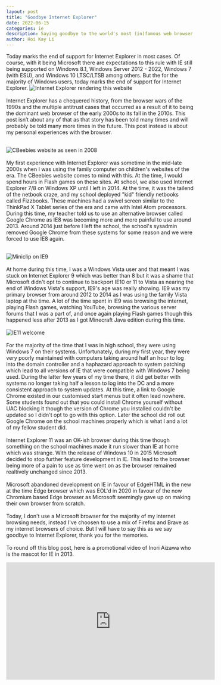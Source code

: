 ```yaml
---
layout: post
title: "Goodbye Internet Explorer"
date: 2022-06-15
categories: ie
description: Saying goodbye to the world's most (in)famous web browser
author: Hoi Kay Li
---
```

Today marks the end of support for Internet Explorer in most cases. Of course, with it being Microsoft there are expectations to this rule with IE still being supported on Windows 8.1, Windows Server 2012 - 2022, Windows 7 (with ESU), and Windows 10 LTSC/LTSB among others. But the for the majority of Windows users, today marks the end of support for Internet Explorer.
![Internet Explorer rendering this website]({{site.github.url}}/assets/img/IE/IE.png) <br>
<br>
Internet Explorer has a chequered history, from the browser wars of the 1990s and the multiple antitrust cases that occurred as a result of it to being the dominant web browser of the early 2000s to its fall in the 2010s. This post isn’t about any of that as that story has been told many times and will probably be told many more times in the future. This post instead is about my personal experiences with the browser. <br>
<br>

![CBeebies website as seen in 2008]({{site.github.url}}/assets/img/IE/IE8-CBeebies.png) <br>
<br>
My first experience with Internet Explorer was sometime in the mid-late 2000s when I was using the family computer on children's websites of the era. The CBeebies website comes to mind with this. At the time, I would spend hours in Flash games on these sites. At school, we also used Internet Explorer 7/8 on Windows XP until I left in 2014. At the time, it was the tailend of the netbook craze, and my school deployed "kid" friendly netbooks called Fizzbooks. These machines had a swivel screen similar to the ThinkPad X Tablet series of the era and came with Intel Atom processors. During this time, my teacher told us to use an alternative browser called Google Chrome as IE8 was becoming more and more painful to use around 2013. Around 2014 just before I left the school, the school's sysadmin removed Google Chrome from these systems for some reason and we were forced to use IE8 again. <br>
<br>

![Miniclip on IE9]({{site.github.url}}/assets/img/IE/IE9-Miniclip.png) <br>
<br>
At home during this time, I was a Windows Vista user and that meant I was stuck on Internet Explorer 9 which was better than 8 but it was a shame that Microsoft didn't opt to continue to backport IE10 or 11 to Vista as nearing the end of Windows Vista's support, IE9's age was really showing. IE9 was my primary browser from around 2012 to 2014 as I was using the family Vista laptop at the time. A lot of the time spent in IE9 was browsing the internet, playing Flash games, watching YouTube, browsing the various server forums that I was a part of, and once again playing Flash games though this happened less after 2013 as I got Minecraft Java edition during this time. <br>
<br>
![IE11 welcome]({{site.github.url}}/assets/img/IE/IE11-Ad.png)<br>
<br>
For the majority of the time that I was in high school, they were using Windows 7 on their systems. Unfortunately, during my first year, they were very poorly maintained with computers taking around half an hour to log into the domain controller and a haphazard approach to system patching which lead to all versions of IE that were compatible with Windows 7 being used. During the latter few years of my time there, it did get better with systems no longer taking half a lesson to log into the DC and a more consistent approach to system updates. At this time, a link to Google Chrome existed in our customised start menus but it often lead nowhere. Some students found out that you could install Chrome yourself without UAC blocking it though the version of Chrome you installed couldn't be updated so I didn't opt to go with this option. Later the school did roll out Google Chrome on the school machines properly which is what I and a lot of my fellow student did. <br>
<br>
Internet Explorer 11 was an OK-ish browser during this time though something on the school machines made it run slower than IE at home which was strange. With the release of Windows 10 in 2015 Microsoft decided to stop further feature development in IE. This lead to the browser being more of a pain to use as time went on as the browser remained realtively unchanged since 2013. <br>
<br>
Microsoft abandoned development on IE in favour of EdgeHTML in the new at the time Edge browser which was EOL'd in 2020 in favour of the now Chromium based Edge browser as Microsoft seemingly gave up on making their own browser from scratch. <br>
<br>
Today, I don't use a Microsoft browser for the majority of my internet browsing needs, instead I've choosen to use a mix of Firefox and Brave as my internet browsers of choice. But I will have to say this as we say goodbye to Internet Explorer, thank you for the memories.<br>
<br>
To round off this blog post, here is a promotional video of Inori Aizawa who is the mascot for IE in 2013. <br>
<iframe width="560" height="315" src="https://www.youtube-nocookie.com/embed/BHTUlF7NA2o" title="YouTube video player" frameborder="0" allow="accelerometer; autoplay; clipboard-write; encrypted-media; gyroscope; picture-in-picture" allowfullscreen></iframe>